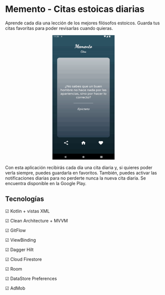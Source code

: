 # Memento - Citas estoicas diarias

Aprende cada día una lección de los mejores filósofos estoicos. Guarda tus citas favoritas para poder revisarlas cuando quieras.
<p align="center">
  <img src="https://github.com/jdccMobile/Memento/blob/master/images/memento.gif" width="200" height="400" alt="Memento"></a>
</p>

Con esta aplicación recibirás cada día una cita diaria y, si quieres poder verla siempre, puedes guardarla en favoritos.
También, puedes activar las notificaciones diarias para no perderte nunca la nueva cita diaria. Se encuentra disponible en la Google Play.

## Tecnologías
<p>☑ Kotlin + vistas XML</p>
<p>☑ Clean Architecture + MVVM</p>
<p>☑ GitFlow</p>
<p>☑ ViewBinding</p>
<p>☑ Dagger Hilt</p>
<p>☑ Cloud Firestore</p>
<p>☑ Room</p>
<p>☑ DataStore Preferences</p>
<p>☑ AdMob</p>

